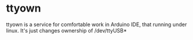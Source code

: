 # ttyown

ttyown is a service for comfortable work in Arduino IDE, that running under linux.
It's just changes ownership of /dev/ttyUSB*
